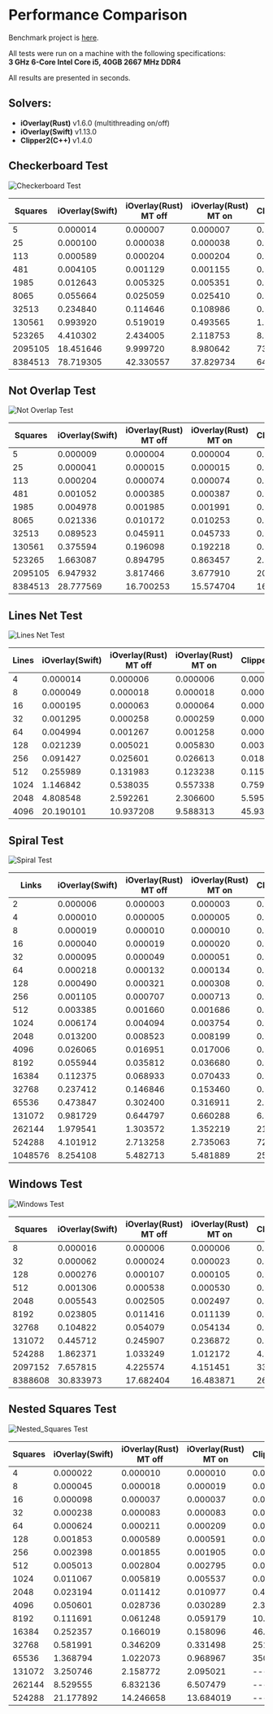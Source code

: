 # Performance Comparison

Benchmark project is [here](https://github.com/iShape-Rust/iOverlayPerformance).

All tests were run on a machine with the following specifications:  
**3 GHz 6-Core Intel Core i5, 40GB 2667 MHz DDR4**  

All results are presented in seconds.

## Solvers:

- **iOverlay(Rust)** v1.6.0 (multithreading on/off)
- **iOverlay(Swift)**  v1.13.0
- **Clipper2(C++)**  v1.4.0


## Checkerboard Test

![Checkerboard Test](test_0.svg)

| Squares | iOverlay(Swift) | iOverlay(Rust) MT off       | iOverlay(Rust) MT on         | Clipper2(C++)        |
|---------|-----------------|-----------------------------|------------------------------|----------------------|
| 5       | 0.000014        | 0.000007                    | 0.000007                     | 0.000007             |
| 25      | 0.000100        | 0.000038                    | 0.000038                     | 0.000038             |
| 113     | 0.000589        | 0.000204                    | 0.000204                     | 0.000208             |
| 481     | 0.004105        | 0.001129                    | 0.001155                     | 0.001017             |
| 1985    | 0.012643        | 0.005325                    | 0.005351                     | 0.005182             |
| 8065    | 0.055664        | 0.025059                    | 0.025410                     | 0.024013             |
| 32513   | 0.234840        | 0.114646                    | 0.108986                     | 0.154054             |
| 130561  | 0.993920        | 0.519019                    | 0.493565                     | 1.067439             |
| 523265  | 4.410302        | 2.434005                    | 2.118753                     | 8.346041             |
| 2095105 | 18.451646       | 9.999720                    | 8.980642                     | 73.312335            |
| 8384513 | 78.719305       | 42.330557                   | 37.829734                    | 644.337867           |


## Not Overlap Test

![Not Overlap Test](test_1.svg)

| Squares | iOverlay(Swift) | iOverlay(Rust) MT off       | iOverlay(Rust) MT on         | Clipper2(C++)        |
|---------|-----------------|-----------------------------|------------------------------|----------------------|
| 5       | 0.000009        | 0.000004                    | 0.000004                     | 0.000005             |
| 25      | 0.000041        | 0.000015                    | 0.000015                     | 0.000021             |
| 113     | 0.000204        | 0.000074                    | 0.000074                     | 0.000097             |
| 481     | 0.001052        | 0.000385                    | 0.000387                     | 0.000457             |
| 1985    | 0.004978        | 0.001985                    | 0.001991                     | 0.002114             |
| 8065    | 0.021336        | 0.010172                    | 0.010253                     | 0.010783             |
| 32513   | 0.089523        | 0.045911                    | 0.045733                     | 0.056281             |
| 130561  | 0.375594        | 0.196098                    | 0.192218                     | 0.369146             |
| 523265  | 1.663087        | 0.894795                    | 0.863457                     | 2.695334             |
| 2095105 | 6.947932        | 3.817466                    | 3.677910                     | 20.665812            |
| 8384513 | 28.777569       | 16.700253                   | 15.574704                    | 167.966801           |


## Lines Net Test

![Lines Net Test](test_2.svg)

| Lines   | iOverlay(Swift) | iOverlay(Rust) MT off       | iOverlay(Rust) MT on         | Clipper2(C++)        |
|---------|-----------------|-----------------------------|------------------------------|----------------------|
| 4       | 0.000014        | 0.000006                    | 0.000006                     | 0.000004             |
| 8       | 0.000049        | 0.000018                    | 0.000018                     | 0.000012             |
| 16      | 0.000195        | 0.000063                    | 0.000064                     | 0.000043             |
| 32      | 0.001295        | 0.000258                    | 0.000259                     | 0.000176             |
| 64      | 0.004994        | 0.001267                    | 0.001258                     | 0.000749             |
| 128     | 0.021239        | 0.005021                    | 0.005830                     | 0.003441             |
| 256     | 0.091427        | 0.025601                    | 0.026613                     | 0.018417             |
| 512     | 0.255989        | 0.131983                    | 0.123238                     | 0.115229             |
| 1024    | 1.146842        | 0.538035                    | 0.557338                     | 0.759640             |
| 2048    | 4.808548        | 2.592261                    | 2.306600                     | 5.595165             |
| 4096    | 20.190101       | 10.937208                   | 9.588313                     | 45.934461            |


## Spiral Test

![Spiral Test](test_3.svg)

| Links   | iOverlay(Swift) | iOverlay(Rust) MT off       | iOverlay(Rust) MT on         | Clipper2(C++)        |
|---------|-----------------|-----------------------------|------------------------------|----------------------|
| 2       | 0.000006        | 0.000003                    | 0.000003                     | 0.000002             |
| 4       | 0.000010        | 0.000005                    | 0.000005                     | 0.000004             |
| 8       | 0.000019        | 0.000010                    | 0.000010                     | 0.000007             |
| 16      | 0.000040        | 0.000019                    | 0.000020                     | 0.000014             |
| 32      | 0.000095        | 0.000049                    | 0.000051                     | 0.000031             |
| 64      | 0.000218        | 0.000132                    | 0.000134                     | 0.000083             |
| 128     | 0.000490        | 0.000321                    | 0.000308                     | 0.000202             |
| 256     | 0.001105        | 0.000707                    | 0.000713                     | 0.000476             |
| 512     | 0.003385        | 0.001660                    | 0.001686                     | 0.001195             |
| 1024    | 0.006174        | 0.004094                    | 0.003754                     | 0.002941             |
| 2048    | 0.013200        | 0.008523                    | 0.008199                     | 0.007578             |
| 4096    | 0.026065        | 0.016951                    | 0.017006                     | 0.020287             |
| 8192    | 0.055944        | 0.035812                    | 0.036680                     | 0.054647             |
| 16384   | 0.112375        | 0.068933                    | 0.070433                     | 0.181050             |
| 32768   | 0.237412        | 0.146846                    | 0.153460                     | 0.606854             |
| 65536   | 0.473847        | 0.302400                    | 0.316911                     | 2.013809             |
| 131072  | 0.981729        | 0.644797                    | 0.660288                     | 6.547658             |
| 262144  | 1.979541        | 1.303572                    | 1.352219                     | 21.171540            |
| 524288  | 4.101912        | 2.713258                    | 2.735063                     | 72.147615            |
| 1048576 | 8.254108        | 5.482713                    | 5.481889                     | 259.866180           |

## Windows Test

![Windows Test](test_4.svg)

| Squares | iOverlay(Swift) | iOverlay(Rust) MT off       | iOverlay(Rust) MT on         | Clipper2(C++)        |
|---------|-----------------|-----------------------------|------------------------------|----------------------|
| 8       | 0.000016        | 0.000006                    | 0.000006                     | 0.000008             |
| 32      | 0.000062        | 0.000024                    | 0.000023                     | 0.000028             |
| 128     | 0.000276        | 0.000107                    | 0.000105                     | 0.000112             |
| 512     | 0.001306        | 0.000538                    | 0.000530                     | 0.000507             |
| 2048    | 0.005543        | 0.002505                    | 0.002497                     | 0.002454             |
| 8192    | 0.023805        | 0.011416                    | 0.011139                     | 0.012364             |
| 32768   | 0.104822        | 0.054079                    | 0.054134                     | 0.076850             |
| 131072  | 0.445712        | 0.245907                    | 0.236872                     | 0.568316             |
| 524288  | 1.862371        | 1.033249                    | 1.012172                     | 4.142673             |
| 2097152 | 7.657815        | 4.225574                    | 4.151451                     | 33.165570            |
| 8388608 | 30.833973       | 17.682404                   | 16.483871                    | 265.387333           |

## Nested Squares Test

![Nested_Squares Test](test_5.svg)

| Squares  | iOverlay(Swift) | iOverlay(Rust) MT off      | iOverlay(Rust) MT on         | Clipper2(C++)        |
|----------|-----------------|----------------------------|------------------------------|----------------------|
| 4        | 0.000022        | 0.000010                   | 0.000010                     | 0.000012             |
| 8        | 0.000045        | 0.000018                   | 0.000019                     | 0.000023             |
| 16       | 0.000098        | 0.000037                   | 0.000037                     | 0.000050             |
| 32       | 0.000238        | 0.000083                   | 0.000083                     | 0.000118             |
| 64       | 0.000624        | 0.000211                   | 0.000209                     | 0.000291             |
| 128      | 0.001853        | 0.000589                   | 0.000591                     | 0.000806             |
| 256      | 0.002398        | 0.001855                   | 0.001905                     | 0.003415             |
| 512      | 0.005013        | 0.002804                   | 0.002795                     | 0.015989             |
| 1024     | 0.011067        | 0.005819                   | 0.005537                     | 0.081267             |
| 2048     | 0.023194        | 0.011412                   | 0.010977                     | 0.461883             |
| 4096     | 0.050601        | 0.028736                   | 0.030289                     | 2.347209             |
| 8192     | 0.111691        | 0.061248                   | 0.059179                     | 10.612424            |
| 16384    | 0.252357        | 0.166019                   | 0.158096                     | 46.205474            |
| 32768    | 0.581991        | 0.346209                   | 0.331498                     | 251.260857           |
| 65536    | 1.368794        | 1.022073                   | 0.968967                     | 3502.233611          |
| 131072   | 3.250746        | 2.158772                   | 2.095021                     | ----                 |
| 262144   | 8.529555        | 6.832136                   | 6.507479                     | ----                 |
| 524288   | 21.177892       | 14.246658                  | 13.684019                    | ----                 |
